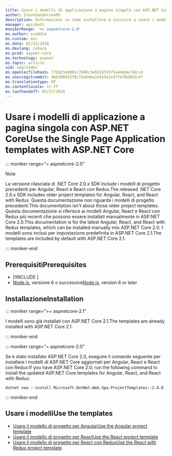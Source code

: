```yaml
---
title: Usare i modelli di applicazione a pagina singola con ASP.NET Core
author: SteveSandersonMS
description: Informazioni su come installare e iniziare a usare i modelli di progetto per applicazioni a pagina singola di ASP.NET Core.
manager: wpickett
monikerRange: '>= aspnetcore-2.0'
ms.author: scaddie
ms.custom: mvc
ms.date: 02/21/2018
ms.devlang: csharp
ms.prod: aspnet-core
ms.technology: aspnet
ms.topic: article
uid: spa/index
ms.openlocfilehash: f7bb23e9001c7606c3e622bf4575a4debec56ccd
ms.sourcegitcommit: 466300d32f8c33e64ee1b419a2cbffe702863cdf
ms.translationtype: HT
ms.contentlocale: it-IT
ms.lasthandoff: 05/27/2018
---
```

# <a name="use-the-single-page-application-templates-with-aspnet-core"></a><span data-ttu-id="7eb1c-103">Usare i modelli di applicazione a pagina singola con ASP.NET Core</span><span class="sxs-lookup"><span data-stu-id="7eb1c-103">Use the Single Page Application templates with ASP.NET Core</span></span>

::: moniker range="= aspnetcore-2.0"

> [!NOTE]
> <span data-ttu-id="7eb1c-104">La versione rilasciata di .NET Core 2.0.x SDK include i modelli di progetto precedenti per Angular, React e React con Redux.</span><span class="sxs-lookup"><span data-stu-id="7eb1c-104">The released .NET Core 2.0.x SDK includes older project templates for Angular, React, and React with Redux.</span></span> <span data-ttu-id="7eb1c-105">Questa documentazione non riguarda i modelli di progetto precedenti.</span><span class="sxs-lookup"><span data-stu-id="7eb1c-105">This documentation isn't about those older project templates.</span></span> <span data-ttu-id="7eb1c-106">Questa documentazione si riferisce ai modelli Angular, React e React con Redux più recenti che possono essere installati manualmente in ASP.NET Core 2.0.</span><span class="sxs-lookup"><span data-stu-id="7eb1c-106">This documentation is for the latest Angular, React, and React with Redux templates, which can be installed manually into ASP.NET Core 2.0.</span></span> <span data-ttu-id="7eb1c-107">I modelli sono inclusi per impostazione predefinita in ASP.NET Core 2.1.</span><span class="sxs-lookup"><span data-stu-id="7eb1c-107">The templates are included by default with ASP.NET Core 2.1.</span></span>

::: moniker-end

## <a name="prerequisites"></a><span data-ttu-id="7eb1c-108">Prerequisiti</span><span class="sxs-lookup"><span data-stu-id="7eb1c-108">Prerequisites</span></span>

* [!INCLUDE [](~/includes/net-core-sdk-download-link.md)]
* <span data-ttu-id="7eb1c-109">[Node.js](https://nodejs.org), versione 6 o successive</span><span class="sxs-lookup"><span data-stu-id="7eb1c-109">[Node.js](https://nodejs.org), version 6 or later</span></span>

## <a name="installation"></a><span data-ttu-id="7eb1c-110">Installazione</span><span class="sxs-lookup"><span data-stu-id="7eb1c-110">Installation</span></span>

::: moniker range=">= aspnetcore-2.1"

<span data-ttu-id="7eb1c-111">I modelli sono già installati con ASP.NET Core 2.1.</span><span class="sxs-lookup"><span data-stu-id="7eb1c-111">The templates are already installed with ASP.NET Core 2.1.</span></span>

::: moniker-end

::: moniker range="= aspnetcore-2.0"

<span data-ttu-id="7eb1c-112">Se è stato installato ASP.NET Core 2.0, eseguire il comando seguente per installare i modelli di ASP.NET Core aggiornati per Angular, React e React con Redux:</span><span class="sxs-lookup"><span data-stu-id="7eb1c-112">If you have ASP.NET Core 2.0, run the following command to install the updated ASP.NET Core templates for Angular, React, and React with Redux:</span></span>

```console
dotnet new --install Microsoft.DotNet.Web.Spa.ProjectTemplates::2.0.0
```

::: moniker-end

## <a name="use-the-templates"></a><span data-ttu-id="7eb1c-113">Usare i modelli</span><span class="sxs-lookup"><span data-stu-id="7eb1c-113">Use the templates</span></span>

* [<span data-ttu-id="7eb1c-114">Usare il modello di progetto per Angular</span><span class="sxs-lookup"><span data-stu-id="7eb1c-114">Use the Angular project template</span></span>](xref:spa/angular)
* [<span data-ttu-id="7eb1c-115">Usare il modello di progetto per React</span><span class="sxs-lookup"><span data-stu-id="7eb1c-115">Use the React project template</span></span>](xref:spa/react)
* [<span data-ttu-id="7eb1c-116">Usare il modello di progetto per React con Redux</span><span class="sxs-lookup"><span data-stu-id="7eb1c-116">Use the React with Redux project template</span></span>](xref:spa/react-with-redux)
